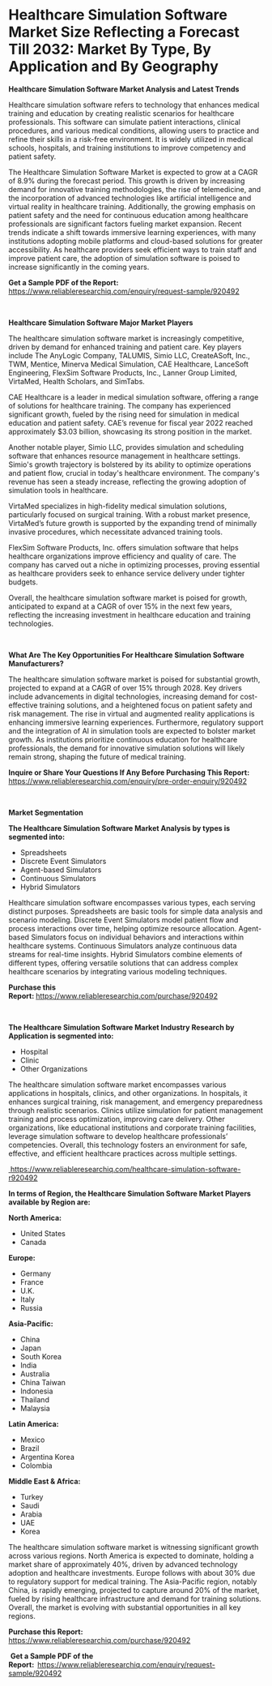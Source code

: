 <p><h1>Healthcare Simulation Software Market Size Reflecting a Forecast Till 2032: Market By Type, By Application and By Geography</h1></p><p><strong>Healthcare Simulation Software Market Analysis and Latest Trends</strong></p>
<p><p>Healthcare simulation software refers to technology that enhances medical training and education by creating realistic scenarios for healthcare professionals. This software can simulate patient interactions, clinical procedures, and various medical conditions, allowing users to practice and refine their skills in a risk-free environment. It is widely utilized in medical schools, hospitals, and training institutions to improve competency and patient safety.</p><p>The Healthcare Simulation Software Market is expected to grow at a CAGR of 8.9% during the forecast period. This growth is driven by increasing demand for innovative training methodologies, the rise of telemedicine, and the incorporation of advanced technologies like artificial intelligence and virtual reality in healthcare training. Additionally, the growing emphasis on patient safety and the need for continuous education among healthcare professionals are significant factors fueling market expansion. Recent trends indicate a shift towards immersive learning experiences, with many institutions adopting mobile platforms and cloud-based solutions for greater accessibility. As healthcare providers seek efficient ways to train staff and improve patient care, the adoption of simulation software is poised to increase significantly in the coming years.</p></p>
<p><strong>Get a Sample PDF of the Report:&nbsp;</strong> <a href="https://www.reliableresearchiq.com/enquiry/request-sample/920492?utm_campaign=2212&utm_medium=2&utm_source=Github&utm_content=ia&utm_term=17042025&utm_id=healthcare-simulation-software">https://www.reliableresearchiq.com/enquiry/request-sample/920492</a></p>
<p>&nbsp;</p>
<p><strong>Healthcare Simulation Software Major Market Players</strong></p>
<p><p>The healthcare simulation software market is increasingly competitive, driven by demand for enhanced training and patient care. Key players include The AnyLogic Company, TALUMIS, Simio LLC, CreateASoft, Inc., TWM, Mentice, Minerva Medical Simulation, CAE Healthcare, LanceSoft Engineering, FlexSim Software Products, Inc., Lanner Group Limited, VirtaMed, Health Scholars, and SimTabs.</p><p>CAE Healthcare is a leader in medical simulation software, offering a range of solutions for healthcare training. The company has experienced significant growth, fueled by the rising need for simulation in medical education and patient safety. CAE’s revenue for fiscal year 2022 reached approximately $3.03 billion, showcasing its strong position in the market.</p><p>Another notable player, Simio LLC, provides simulation and scheduling software that enhances resource management in healthcare settings. Simio's growth trajectory is bolstered by its ability to optimize operations and patient flow, crucial in today's healthcare environment. The company's revenue has seen a steady increase, reflecting the growing adoption of simulation tools in healthcare.</p><p>VirtaMed specializes in high-fidelity medical simulation solutions, particularly focused on surgical training. With a robust market presence, VirtaMed’s future growth is supported by the expanding trend of minimally invasive procedures, which necessitate advanced training tools.</p><p>FlexSim Software Products, Inc. offers simulation software that helps healthcare organizations improve efficiency and quality of care. The company has carved out a niche in optimizing processes, proving essential as healthcare providers seek to enhance service delivery under tighter budgets.</p><p>Overall, the healthcare simulation software market is poised for growth, anticipated to expand at a CAGR of over 15% in the next few years, reflecting the increasing investment in healthcare education and training technologies.</p></p>
<p>&nbsp;</p>
<p><strong>What Are The Key Opportunities For Healthcare Simulation Software Manufacturers?</strong></p>
<p><p>The healthcare simulation software market is poised for substantial growth, projected to expand at a CAGR of over 15% through 2028. Key drivers include advancements in digital technologies, increasing demand for cost-effective training solutions, and a heightened focus on patient safety and risk management. The rise in virtual and augmented reality applications is enhancing immersive learning experiences. Furthermore, regulatory support and the integration of AI in simulation tools are expected to bolster market growth. As institutions prioritize continuous education for healthcare professionals, the demand for innovative simulation solutions will likely remain strong, shaping the future of medical training.</p></p>
<p><strong>Inquire or Share Your Questions If Any Before Purchasing This Report:</strong> <a href="https://www.reliableresearchiq.com/enquiry/pre-order-enquiry/920492?utm_campaign=2212&utm_medium=2&utm_source=Github&utm_content=ia&utm_term=17042025&utm_id=healthcare-simulation-software">https://www.reliableresearchiq.com/enquiry/pre-order-enquiry/920492</a></p>
<p>&nbsp;</p>
<p><strong>Market Segmentation</strong></p>
<p><strong>The Healthcare Simulation Software Market Analysis by types is segmented into:</strong></p>
<p><ul><li>Spreadsheets</li><li>Discrete Event Simulators</li><li>Agent-based Simulators</li><li>Continuous Simulators</li><li>Hybrid Simulators</li></ul></p>
<p><p>Healthcare simulation software encompasses various types, each serving distinct purposes. Spreadsheets are basic tools for simple data analysis and scenario modeling. Discrete Event Simulators model patient flow and process interactions over time, helping optimize resource allocation. Agent-based Simulators focus on individual behaviors and interactions within healthcare systems. Continuous Simulators analyze continuous data streams for real-time insights. Hybrid Simulators combine elements of different types, offering versatile solutions that can address complex healthcare scenarios by integrating various modeling techniques.</p></p>
<p><strong>Purchase this Report:&nbsp;</strong><a href="https://www.reliableresearchiq.com/purchase/920492?utm_campaign=2212&utm_medium=2&utm_source=Github&utm_content=ia&utm_term=17042025&utm_id=healthcare-simulation-software">https://www.reliableresearchiq.com/purchase/920492</a></p>
<p>&nbsp;</p>
<p><strong>The Healthcare Simulation Software Market Industry Research by Application is segmented into:</strong></p>
<p><ul><li>Hospital</li><li>Clinic</li><li>Other Organizations</li></ul></p>
<p><p>The healthcare simulation software market encompasses various applications in hospitals, clinics, and other organizations. In hospitals, it enhances surgical training, risk management, and emergency preparedness through realistic scenarios. Clinics utilize simulation for patient management training and process optimization, improving care delivery. Other organizations, like educational institutions and corporate training facilities, leverage simulation software to develop healthcare professionals’ competencies. Overall, this technology fosters an environment for safe, effective, and efficient healthcare practices across multiple settings.</p></p>
<p><a href="https://www.reliableresearchiq.com/healthcare-simulation-software-r920492?utm_campaign=2212&utm_medium=2&utm_source=Github&utm_content=ia&utm_term=17042025&utm_id=healthcare-simulation-software">&nbsp;https://www.reliableresearchiq.com/healthcare-simulation-software-r920492</a></p>
<p><strong>In terms of Region, the Healthcare Simulation Software Market Players available by Region are:</strong></p>
<p>
    <p> <strong> North America: </strong>
        <ul>
            <li>United States</li>
            <li>Canada</li>
        </ul>
        </p> 
    <p> <strong> Europe: </strong>
        <ul>
            <li>Germany</li>
            <li>France</li>
            <li>U.K.</li>
            <li>Italy</li>
            <li>Russia</li>
        </ul>
        </p> 
    <p> <strong> Asia-Pacific: </strong>
        <ul>
            <li>China</li>
            <li>Japan</li>
            <li>South Korea</li>
            <li>India</li>
            <li>Australia</li>
            <li>China Taiwan</li>
            <li>Indonesia</li>
            <li>Thailand</li>
            <li>Malaysia</li>
        </ul>
        </p> 
    <p> <strong> Latin America: </strong>
        <ul>
            <li>Mexico</li>
            <li>Brazil</li>
            <li>Argentina Korea</li>
            <li>Colombia</li>
        </ul>
        </p> 
    <p> <strong> Middle East & Africa: </strong>
        <ul>
            <li>Turkey</li>
            <li>Saudi</li>
            <li>Arabia</li>
            <li>UAE</li>
            <li>Korea</li>
        </ul>
    </p>
    </p>
<p><p>The healthcare simulation software market is witnessing significant growth across various regions. North America is expected to dominate, holding a market share of approximately 40%, driven by advanced technology adoption and healthcare investments. Europe follows with about 30% due to regulatory support for medical training. The Asia-Pacific region, notably China, is rapidly emerging, projected to capture around 20% of the market, fueled by rising healthcare infrastructure and demand for training solutions. Overall, the market is evolving with substantial opportunities in all key regions.</p></p>
<p><strong>Purchase this Report: </strong><a href="https://www.reliableresearchiq.com/purchase/920492?utm_campaign=2212&utm_medium=2&utm_source=Github&utm_content=ia&utm_term=17042025&utm_id=healthcare-simulation-software">https://www.reliableresearchiq.com/purchase/920492</a></p>
<p>&nbsp;<strong>Get a Sample PDF of the Report:&nbsp;&nbsp;</strong><a href="https://www.reliableresearchiq.com/enquiry/request-sample/920492?utm_campaign=2212&utm_medium=2&utm_source=Github&utm_content=ia&utm_term=17042025&utm_id=healthcare-simulation-software">https://www.reliableresearchiq.com/enquiry/request-sample/920492</a></p>
<p><strong></strong></p>
<p><p></p><p></p><p></p></p>